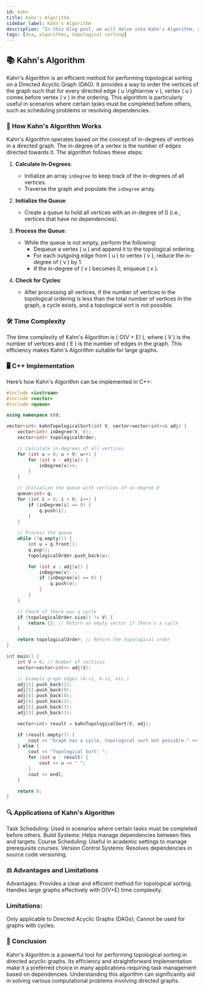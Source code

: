 ```yaml
---
id: kahn
title: Kahn's Algorithm
sidebar_label: Kahn's Algorithm
description: "In this blog post, we will delve into Kahn's Algorithm, an efficient method for topological sorting of a directed acyclic graph (DAG). This algorithm provides a way to find a linear ordering of vertices such that for every directed edge u → v, vertex u comes before vertex v."
tags: [dsa, algorithms, topological sorting]
---
```


## 📚 Kahn's Algorithm

Kahn's Algorithm is an efficient method for performing topological sorting on a Directed Acyclic Graph (DAG). It provides a way to order the vertices of the graph such that for every directed edge \( u \rightarrow v \), vertex \( u \) comes before vertex \( v \) in the ordering. This algorithm is particularly useful in scenarios where certain tasks must be completed before others, such as scheduling problems or resolving dependencies.

### 📝 How Kahn's Algorithm Works

Kahn's Algorithm operates based on the concept of in-degrees of vertices in a directed graph. The in-degree of a vertex is the number of edges directed towards it. The algorithm follows these steps:

1. **Calculate In-Degrees**: 
   - Initialize an array `inDegree` to keep track of the in-degrees of all vertices. 
   - Traverse the graph and populate the `inDegree` array.

2. **Initialize the Queue**: 
   - Create a queue to hold all vertices with an in-degree of 0 (i.e., vertices that have no dependencies).

3. **Process the Queue**:
   - While the queue is not empty, perform the following:
     - Dequeue a vertex \( u \) and append it to the topological ordering.
     - For each outgoing edge from \( u \) to vertex \( v \), reduce the in-degree of \( v \) by 1. 
     - If the in-degree of \( v \) becomes 0, enqueue \( v \).

4. **Check for Cycles**:
   - After processing all vertices, if the number of vertices in the topological ordering is less than the total number of vertices in the graph, a cycle exists, and a topological sort is not possible.

### 🛠️ Time Complexity

The time complexity of Kahn's Algorithm is \( O(V + E) \), where \( V \) is the number of vertices and \( E \) is the number of edges in the graph. This efficiency makes Kahn's Algorithm suitable for large graphs.

### 🖥️ C++ Implementation

Here’s how Kahn's Algorithm can be implemented in C++:

```cpp
#include <iostream>
#include <vector>
#include <queue>

using namespace std;

vector<int> kahnTopologicalSort(int V, vector<vector<int>>& adj) {
    vector<int> inDegree(V, 0);
    vector<int> topologicalOrder;

    // Calculate in-degrees of all vertices
    for (int u = 0; u < V; u++) {
        for (int v : adj[u]) {
            inDegree[v]++;
        }
    }

    // Initialize the queue with vertices of in-degree 0
    queue<int> q;
    for (int i = 0; i < V; i++) {
        if (inDegree[i] == 0) {
            q.push(i);
        }
    }

    // Process the queue
    while (!q.empty()) {
        int u = q.front();
        q.pop();
        topologicalOrder.push_back(u);

        for (int v : adj[u]) {
            inDegree[v]--;
            if (inDegree[v] == 0) {
                q.push(v);
            }
        }
    }

    // Check if there was a cycle
    if (topologicalOrder.size() != V) {
        return {}; // Return an empty vector if there's a cycle
    }

    return topologicalOrder; // Return the topological order
}

int main() {
    int V = 6; // Number of vertices
    vector<vector<int>> adj(V);

    // Example graph edges (0->1, 0->2, etc.)
    adj[5].push_back(2);
    adj[5].push_back(0);
    adj[4].push_back(0);
    adj[4].push_back(1);
    adj[2].push_back(3);
    adj[3].push_back(1);

    vector<int> result = kahnTopologicalSort(V, adj);

    if (result.empty()) {
        cout << "Graph has a cycle, topological sort not possible." << endl;
    } else {
        cout << "Topological Sort: ";
        for (int u : result) {
            cout << u << " ";
        }
        cout << endl;
    }

    return 0;
}


```
### 🔍 Applications of Kahn's Algorithm
Task Scheduling: Used in scenarios where certain tasks must be completed before others.
Build Systems: Helps manage dependencies between files and targets.
Course Scheduling: Useful in academic settings to manage prerequisite courses.
Version Control Systems: Resolves dependencies in source code versioning.

### ⚖️ Advantages and Limitations
Advantages:
Provides a clear and efficient method for topological sorting.
Handles large graphs effectively with 
O(V+E) time complexity.

### Limitations:
Only applicable to Directed Acyclic Graphs (DAGs);
Cannot be used for graphs with cycles.



### 📝 Conclusion
Kahn's Algorithm is a powerful tool for performing topological sorting in directed acyclic graphs. Its efficiency and straightforward implementation make it a preferred choice in many applications requiring task management based on dependencies. Understanding this algorithm can significantly aid in solving various computational problems involving directed graphs.